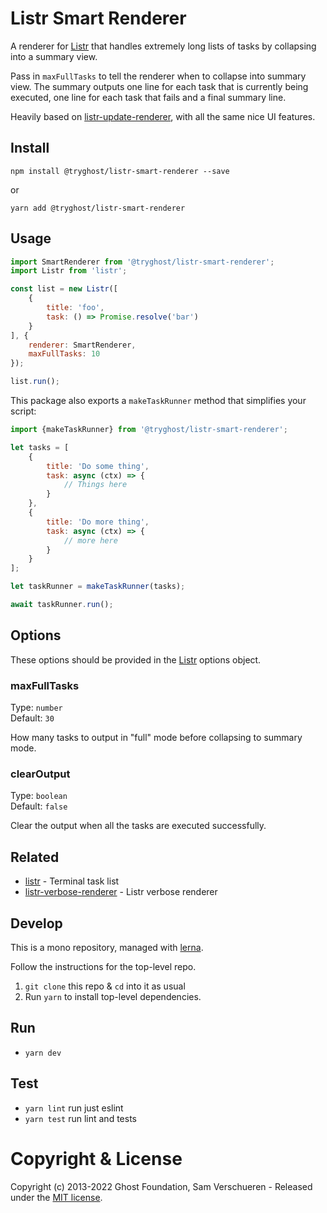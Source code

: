 # Listr Smart Renderer

A renderer for [Listr](https://github.com/SamVerschueren/listr) that handles extremely long lists of tasks by collapsing into a summary view.

Pass in `maxFullTasks` to tell the renderer when to collapse into summary view.
The summary outputs one line for each task that is currently being executed, one line for each task that fails and a final summary line.

Heavily based on [listr-update-renderer](https://github.com/SamVerschueren/listr-update-renderer), with all the same nice UI features.


## Install

`npm install @tryghost/listr-smart-renderer --save`

or

`yarn add @tryghost/listr-smart-renderer`


## Usage

```js
import SmartRenderer from '@tryghost/listr-smart-renderer';
import Listr from 'listr';

const list = new Listr([
    {
        title: 'foo',
        task: () => Promise.resolve('bar')
    }
], {
    renderer: SmartRenderer,
	maxFullTasks: 10
});

list.run();
```

This package also exports a `makeTaskRunner` method that simplifies your script:

```js
import {makeTaskRunner} from '@tryghost/listr-smart-renderer';

let tasks = [
    {
        title: 'Do some thing',
        task: async (ctx) => {
            // Things here
        }
    },
    {
        title: 'Do more thing',
        task: async (ctx) => {
            // more here
        }
    }
];

let taskRunner = makeTaskRunner(tasks);

await taskRunner.run();
```

## Options

These options should be provided in the [Listr](https://github.com/SamVerschueren/listr) options object.

### maxFullTasks

Type: `number`<br>
Default: `30`

How many tasks to output in "full" mode before collapsing to summary mode.

### clearOutput

Type: `boolean`<br>
Default: `false`

Clear the output when all the tasks are executed successfully.


## Related

- [listr](https://github.com/SamVerschueren/listr) - Terminal task list
- [listr-verbose-renderer](https://github.com/SamVerschueren/listr-verbose-renderer) - Listr verbose renderer


## Develop

This is a mono repository, managed with [lerna](https://lernajs.io/).

Follow the instructions for the top-level repo.
1. `git clone` this repo & `cd` into it as usual
2. Run `yarn` to install top-level dependencies.


## Run

- `yarn dev`


## Test

- `yarn lint` run just eslint
- `yarn test` run lint and tests

# Copyright & License

Copyright (c) 2013-2022 Ghost Foundation, Sam Verschueren - Released under the [MIT license](LICENSE).
